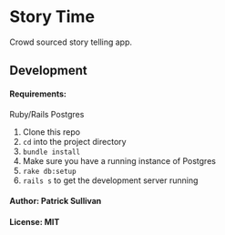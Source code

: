 # Story Time

Crowd sourced story telling app.

## Development

#### Requirements:
  Ruby/Rails
  Postgres

1. Clone this repo
2. `cd` into the project directory
3. `bundle install`
4. Make sure you have a running instance of Postgres
4. `rake db:setup`
5. `rails s`
to get the development server running

#### Author: Patrick Sullivan

#### License: MIT
